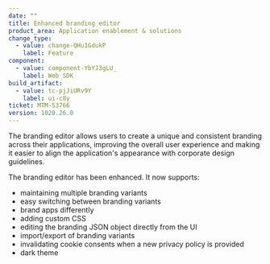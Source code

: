 ```yaml
---
date: ""
title: Enhanced branding editor
product_area: Application enablement & solutions
change_type:
  - value: change-QHu1GdukP
    label: Feature
component:
  - value: component-YbYJ3gLU_
    label: Web SDK
build_artifact:
  - value: tc-pjJiURv9Y
    label: ui-c8y
ticket: MTM-53766
version: 1020.26.0
---
```

The branding editor allows users to create a unique and consistent branding across their applications, improving the overall user experience and making it easier to align the application's appearance with corporate design guidelines.

The branding editor has been enhanced. It now supports:
* maintaining multiple branding variants
* easy switching between branding variants
* brand apps differently
* adding custom CSS
* editing the branding JSON object directly from the UI
* import/export of branding variants
* invalidating cookie consents when a new privacy policy is provided
* dark theme